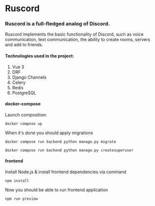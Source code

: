 # Ruscord
### Ruscord is a full-fledged analog of Discord.

Ruscord implements the basic functionality of Discord, such as voice communication, text communication, the ability to create rooms, servers and add to friends.

#### Technologies used in the project:
1. Vue 3
2. DRF
3. Django Channels
4. Celery
5. Redis
6. PostgreSQL

#### docker-compose
Launch composition:
```shell
docker compose up
```

When it's done you should apply migrations

```shell
docker compose run backend python manage.py migrate
```
```shell
docker compose run backend python manage.py createsuperuser
```

#### frontend
Install Node.js & install frontend dependencies via command
```shell
npm install
```
Now you should be able to run frontend application
```shell
npm run preview
```
